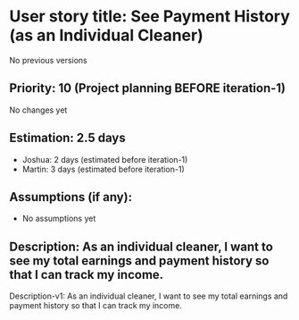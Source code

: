 # User story title: See Payment History (as an Individual Cleaner)
No previous versions

## Priority: 10 (Project planning BEFORE iteration-1)
No changes yet

## Estimation: 2.5 days
* Joshua: 2 days (estimated before iteration-1)
* Martin: 3 days (estimated before iteration-1)

## Assumptions (if any):
* No assumptions yet

## Description: As an individual cleaner, I want to see my total earnings and payment history so that I can track my income.
Description-v1: As an individual cleaner, I want to see my total earnings and payment history so that I can track my income.
